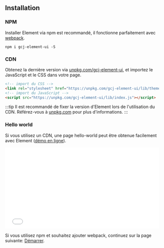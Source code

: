 ## Installation

### NPM

Installer Element via npm est recommandé, il fonctionne parfaitement avec [webpack](https://webpack.js.org/).

```shell
npm i gcj-element-ui -S
```

### CDN

Obtenez la dernière version via [unpkg.com/gcj-element-ui](https://unpkg.com/gcj-element-ui/), et importez le JavaScript et le CSS dans votre page.

```html
<!-- import du CSS -->
<link rel="stylesheet" href="https://unpkg.com/gcj-element-ui/lib/theme-chalk/index.css">
<!-- import du JavaScript -->
<script src="https://unpkg.com/gcj-element-ui/lib/index.js"></script>
```

:::tip
Il est recommandé de fixer la version d'Element lors de l'utilisation du CDN. Référez-vous à  [unpkg.com](https://unpkg.com) pour plus d'informations.
:::

### Hello world

Si vous utilisez un CDN, une page hello-world peut être obtenue facilement avec Element ([démo en ligne](https://codepen.io/ziyoung/pen/rRKYpd)).

<iframe height="265" style="width: 100%;" scrolling="no" title="Element demo" src="//codepen.io/ziyoung/embed/rRKYpd/?height=265&theme-id=light&default-tab=html" frameborder="no" allowtransparency="true" allowfullscreen="true">
  See the Pen <a href='https://codepen.io/ziyoung/pen/rRKYpd/'>Element demo</a> by hetech
  (<a href='https://codepen.io/ziyoung'>@ziyoung</a>) on <a href='https://codepen.io'>CodePen</a>.
</iframe>

Si vous utilisez npm et souhaitez ajouter webpack, continuez sur la page suivante: [Démarrer](/#/fr-FR/component/quickstart).
